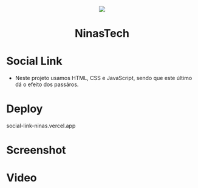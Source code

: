  <p align="center">

  <img src="https://user-images.githubusercontent.com/104739434/234849663-a2f8f7a3-10a4-47fd-af71-0403f198b389.jpg"/>

</p>

<h1 align="center"> NinasTech </h1>

# Social Link
- Neste projeto usamos HTML, CSS e JavaScript, sendo que este último dá o efeito dos passáros.


# Deploy
social-link-ninas.vercel.app




# Screenshot




# Video







